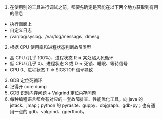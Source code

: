 1. 在使用别的工具进行调试之前，都要先确定是否能在以下两个地方获取到有用的信息
  - 执行画面上
  - 自定义日志
  - /var/log/syslog、/var/log/message、dmesg
2. 根据 CPU 使用率和进程状态判断故障类型
  - 高 CPU (几乎 100%)、进程状态 R     =>   某处陷入死循环
  - 低 CPU (几乎 0)、进程状态 S 或 D   =>   死锁、睡眠、等待信号
  - CPU 0、进程状态 T                 =>   SIGSTOP 信号导致
3. GDB 定位死循环
4. 记得开 core dump
5. GDB 识别内存问题 + Valgrind 定位内存问题
6. 每种编程语言都会有对应的一套故障排查、性能优化工具。向 java 的 jstack、jmap；python 的 pyrasite、guppy、objgraph、gdb-py；也有通用一点的 gdb、valgrind、gperftools。

